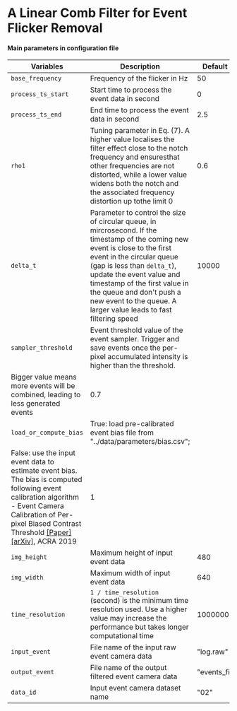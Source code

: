 # A Linear Comb Filter for Event Flicker Removal

#### Main parameters in configuration file

|          Variables            | Description | Default Value |
|----------------------|----------------------|-----------------------------|
| `base_frequency`    | Frequency of the flicker in Hz | 50 |
| `process_ts_start`   | Start time to process the event data in second | 0 |
| `process_ts_end`     | End time to process the event data in second   | 2.5 |
| `rho1`     |  Tuning parameter in Eq. (7).  A higher value localises the filter effect close to the notch frequency and ensuresthat other frequencies are not distorted, while a lower value widens both the notch and the associated frequency distortion up tothe limit 0  | 0.6 |
| `delta_t`     | Parameter to control the size of circular queue, in mircrosecond. If the timestamp of the coming new event is close to the first event in the circular queue (gap is less than `delta_t`), update the event value and timestamp of the first value in the queue and don't push a new event to the queue. A larger value leads to fast filtering speed   | 10000 |
| `sampler_threshold`     | Event threshold value of the event sampler. Trigger and save events once the per-pixel accumulated intensity is higher than the threshold.
Bigger value means more events will be combined, leading to less generated events | 0.7 |
| `load_or_compute_bias` | True: load pre-calibrated event bias file from "../data/parameters/bias.csv"; 
False: use the input event data to estimate event bias. The bias is computed following event calibration algorithm - Event Camera Calibration of Per-pixel Biased Contrast Threshold [[Paper]](https://ssl.linklings.net/conferences/acra/acra2019_proceedings/views/includes/files/pap135s1-file1.pdf)[[arXiv]](https://arxiv.org/pdf/2012.09378.pdf), ACRA 2019 | 1 |
| `img_height`     | Maximum height of input event data | 480 |
| `img_width`      | Maximum width of input event data | 640 |
| `time_resolution`    | `1 / time_resolution` (second) is the minimum time resolution used. Use a higher value may increase the performance but takes longer computational time  | 1000000 |
| `input_event`    | File name of the input raw event camera data | "log.raw" |
| `output_event`   | File name of the output filtered event camera data | "events_filter.txt" |
| `data_id`        | Input event camera dataset name | "02" |
